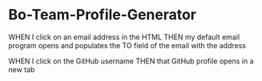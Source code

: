 # Bo-Team-Profile-Generator

<!-- GIVEN a command-line application that accepts user input -->
<!--
WHEN I am prompted for my team members and their information
THEN an HTML file is generated that displays a nicely formatted team roster based on user input -->

WHEN I click on an email address in the HTML
THEN my default email program opens and populates the TO field of the email with the address

WHEN I click on the GitHub username
THEN that GitHub profile opens in a new tab

<!-- WHEN I start the application
THEN I am prompted to enter the team manager’s name, employee ID, email address, and office number -->
<!--
WHEN I enter the team manager’s name, employee ID, email address, and office number
THEN I am presented with a menu with the option to add an engineer or an intern or to finish building my team -->

<!-- WHEN I select the engineer option
THEN I am prompted to enter the engineer’s name, ID, email, and GitHub username, and I am taken back to the menu -->

<!-- WHEN I select the intern option
THEN I am prompted to enter the intern’s name, ID, email, and school, and I am taken back to the menu -->

<!-- WHEN I decide to finish building my team
THEN I exit the application, and the HTML is generated -->

